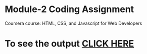 

# Module-2 Coding Assignment

Coursera course: HTML, CSS, and Javascript for Web Developers

# To see the output [CLICK HERE](https://akasaputarun.github.io/coursera/module-3/)

